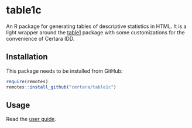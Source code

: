 # table1c

An R package for generating tables of descriptive statistics in HTML. It is
a light wrapper around the [table1](https://CRAN.R-project.org/package=table1)
package with some customizations for the convenience of Certara IDD.

## Installation

This package needs to be installed from GitHub:

``` r
require(remotes)
remotes::install_github("certara/table1c")
```

## Usage

Read the [user guide](https://certara.github.io/table1c/vignettes/table1c-howto.html).

